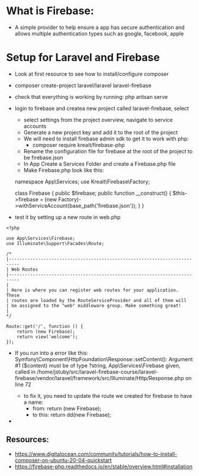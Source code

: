 # What is Firebase:

- A simple provider to help ensure a app has secure authentication and allows multiple authentication types such as google, facebook, apple

# Setup for Laravel and Firebase

- Look at first resource to see how to install/configure composer
- composer create-project laravel/laravel laravel-firebase
- check that everything is working by running: php aritsan serve
- login to firebase and createa new project called laravel-firebase, select

  - select settings from the project overview, navigate to service accounts
  - Generate a new project key and add it to the root of the project
  - We will need to install firebase admin sdk to get it to work with php:
    - composer require kreait/firebase-php
  - Rename the configuration file for firebase at the root of the project to be firebase.json
  - In App Create a Services Folder and create a Firebase.php file
  - Make Firebase.php look like this:
    <? php
  namespace App\Services;
  use Kreait\Firebase\Factory;

  class Firebase
  {
  public $firebase;
  public function \_\_construct()
  {
  $this->firebase = (new Factory)->withServiceAccount(base_path('firebase.json'));
  }
  }

- test it by setting up a new route in web.php

```
<?php

use App\Services\Firebase;
use Illuminate\Support\Facades\Route;

/*
|--------------------------------------------------------------------------
| Web Routes
|--------------------------------------------------------------------------
|
| Here is where you can register web routes for your application. These
| routes are loaded by the RouteServiceProvider and all of them will
| be assigned to the "web" middleware group. Make something great!
|
*/

Route::get('/', function () {
    return (new Firebase);
    return view('welcome');
});

```

- If you run into a error like this: Symfony\Component\HttpFoundation\Response::setContent(): Argument #1 ($content) must be of type ?string, App\Services\Firebase given, called in /home/jstuby/src/laravel-firebase-course/laravel-firebase/vendor/laravel/framework/src/Illuminate/Http/Response.php on line 72

  - to fix it, you need to update the route we created for firebase to have a name:
    - from: return (new Firebase);
    - to this: return dd(new Firebase);

-

## Resources:

- https://www.digitalocean.com/community/tutorials/how-to-install-composer-on-ubuntu-20-04-quickstart
- https://firebase-php.readthedocs.io/en/stable/overview.html#installation

```

```
